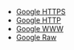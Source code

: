 - [Google HTTPS](https://www.google.com)
- [Google HTTP](http://www.google.com)
- [Google WWW](www.google.com)
- [Google Raw](google.com)
